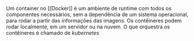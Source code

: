 Um container no [[Docker]] é um ambiente de runtime com todos os componentes necessários, sem a dependência de um sistema operacional, para rodar a partir das informações das imagens. Os contêineres podem rodar localmente, em um servidor ou na nuvem. O que orquestra os contêineres é chamado de *kubernetes* 